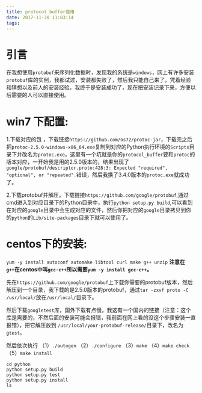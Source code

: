```yaml
---
title: protocol buffer使用
date: 2017-11-30 11:03:14
tags:
---
```

# 引言

在我想使用`protobuf`来序列化数据时，发现我的系统是`windows`，网上有许多安装`protobuf`库的实例，我都试过，安装都失败了，然后我只能自己来了，凭着经验和猜想以及前人的安装经验，我终于是安装成功了，现在把安装记录下来，方便以后需要的人可以直接使用。

# win7 下配置:


1.下载对应的包 ，下载链接`https://github.com/os72/protoc-jar`，下载完之后把`protoc-2.5.0-windows-x86_64.exe`复制到对应的Python执行环境的`Scripts`目录下并改名为`protoc.exe`，这里有一个坑就是你的`protocol_buffer`要和`protoc`的版本对应，一开始我是用的2.5.0版本的，结果出现了`google/protobuf/descriptor.proto:428:3: Expected "required", "optional", or "repeated".`错误，然后我换了3.4.0版本的`protoc.exe`就成功了。


2.下载protobuf并解压，下载链接`https://github.com/google/protobuf`,通过cmd进入到对应目录下的Python目录中，执行`python setup.py build`,可以看到在对应的`google`目录中会生成对应的文件，然后你把对应的`google`目录拷贝到你的`python`的`Lib/site-packages`目录下就可以使用了。

# centos下的安装:

`yum -y install autoconf automake libtool curl make g++ unzip`
**注意在`g++`在centos中叫`gcc-c++`所以需要`yum -y install gcc-c++`。**

先在`https://github.com/google/protobuf`上下载你需要的protobuf版本，然后解压到一个目录，我下载的是2.5.0版本的protobuf，通过`tar -zxvf proto -C /usr/local/`放在`/usr/local/`目录下。

然后下载`googletest`库，国外下载有点慢，我这有一个国内的链接[]()（注意：这个库是需要的，不然后面的安装可能会报错，我前面在网上看的没这个步骤安装一直报错），把它解压放到
`/usr/local/your-protobuf-release/`目录下，改名为`gtest`。

然后依次执行
（1）`./autogen`
（2）`./configure`
（3）`make` 
（4）`make check`
（5）`make install`

```
cd python
python setup.py build
python setup.py test
python setup.py install
ls
```
